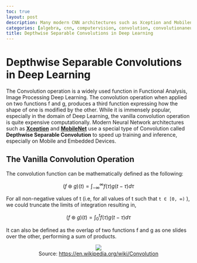 ```yaml
---
toc: true
layout: post
description: Many modern CNN architectures such as Xception and Mobilenet make use of Depthwise Seperable Convolution to make them fast enough to run on mobile devices
categories: [algebra, cnn, computervision, convolution, convolutionaneuralnetwork, datascience, DeepLearning, depthwiseseperableconvolution, dnn, embeddeddevices, google, mathematics, maths, mobiledevices, mobilenet, multimodealnetwork, neural-networks, plotly, python, xception]
title: Depthwise Separable Convolutions in Deep Learning
---
```

# Depthwise Separable Convolutions in Deep Learning

The Convolution operation is a widely used function in Functional Analysis, Image Processing Deep Learning. The convolution operation when applied on two functions f and g, produces a third function expressing how the shape of one is modified by the other. While it is immensely popular, especially in the domain of Deep Learning, the vanilla convolution operation is quite expensive computationally. Modern Neural Network architectures such as [**Xception**](https://arxiv.org/abs/1610.02357) and [**MobileNet**](https://arxiv.org/abs/1704.04861) use a special type of Convolution called **Depthwise Separable Convolution** to speed up training and inference, especially on Mobile and Embedded Devices.

## The Vanilla Convolution Operation

The convolution function can be mathematically defined as the following:

$$(f \circledast g)(t) = \int_{- \infty}^{\infty} f(\tau) g(t - \tau) d\tau$$

For all non-negative values of t (i.e, for all values of t such that `t ∈ [0, ∞)` ), we could truncate the limits of integration resulting in,

$$(f \circledast g)(t) = \int_{0}^{t} f(\tau) g(t - \tau) d\tau$$

It can also be defined as the overlap of two functions f and g as one slides over the other, performing a sum of products.

<figure class="image">
    <center>
        <img src="{{site.baseurl}}/images/nearest-celeb-face/img_1.jpg">
        <figcaption>Source: <a href="https://en.wikipedia.org/wiki/Convolution">https://en.wikipedia.org/wiki/Convolution</a></figcaption>
    </center>
</figure>
